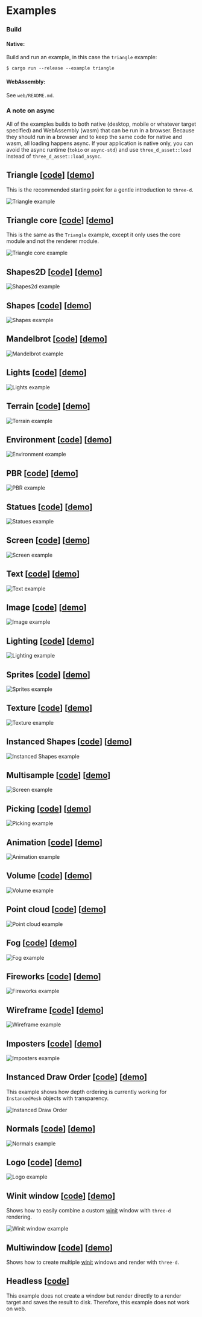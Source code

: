 # Examples

### Build

#### Native:

Build and run an example, in this case the `triangle` example:

```console
$ cargo run --release --example triangle
```

#### WebAssembly:

See `web/README.md`.

### A note on async

All of the examples builds to both native (desktop, mobile or whatever target specified) and WebAssembly (wasm) that can be run in a browser.
Because they should run in a browser and to keep the same code for native and wasm, all loading happens async.
If your application is native only, you can avoid the async runtime (`tokio` or `async-std`) and use `three_d_asset::load` instead of `three_d_asset::load_async`.

## Triangle [[code](https://github.com/asny/three-d/tree/master/examples/triangle/src/main.rs)] [[demo](https://asny.github.io/three-d/0.18/triangle.html)]

This is the recommended starting point for a gentle introduction to `three-d`.

![Triangle example](https://asny.github.io/three-d/0.18/triangle.png)

## Triangle core [[code](https://github.com/asny/three-d/tree/master/examples/triangle_core/src/main.rs)] [[demo](https://asny.github.io/three-d/0.18/triangle_core.html)]

This is the same as the `Triangle` example, except it only uses the core module and not the renderer module.

![Triangle core example](https://asny.github.io/three-d/0.18/triangle_core.png)

## Shapes2D [[code](https://github.com/asny/three-d/tree/master/examples/shapes2d/src/main.rs)] [[demo](https://asny.github.io/three-d/0.18/shapes2d.html)]

![Shapes2d example](https://asny.github.io/three-d/0.18/shapes2d.png)

## Shapes [[code](https://github.com/asny/three-d/tree/master/examples/shapes/src/main.rs)] [[demo](https://asny.github.io/three-d/0.18/shapes.html)]

![Shapes example](https://asny.github.io/three-d/0.18/shapes.png)

## Mandelbrot [[code](https://github.com/asny/three-d/tree/master/examples/mandelbrot/src/main.rs)] [[demo](https://asny.github.io/three-d/0.18/mandelbrot.html)]

![Mandelbrot example](https://asny.github.io/three-d/0.18/mandelbrot.png)

## Lights [[code](https://github.com/asny/three-d/tree/master/examples/lights/src/main.rs)] [[demo](https://asny.github.io/three-d/0.18/lights.html)]

![Lights example](https://asny.github.io/three-d/0.18/lights.png)

## Terrain [[code](https://github.com/asny/three-d/tree/master/examples/terrain/src/main.rs)] [[demo](https://asny.github.io/three-d/0.18/terrain.html)]

![Terrain example](https://asny.github.io/three-d/0.18/terrain.png)

## Environment [[code](https://github.com/asny/three-d/tree/master/examples/environment/src/main.rs)] [[demo](https://asny.github.io/three-d/0.18/environment.html)]

![Environment example](https://asny.github.io/three-d/0.18/environment.png)

## PBR [[code](https://github.com/asny/three-d/tree/master/examples/pbr/src/main.rs)] [[demo](https://asny.github.io/three-d/0.18/pbr.html)]

![PBR example](https://asny.github.io/three-d/0.18/pbr.png)

## Statues [[code](https://github.com/asny/three-d/tree/master/examples/statues/src/main.rs)] [[demo](https://asny.github.io/three-d/0.18/statues.html)]

![Statues example](https://asny.github.io/three-d/0.18/statues.png)

## Screen [[code](https://github.com/asny/three-d/tree/master/examples/screen/src/main.rs)] [[demo](https://asny.github.io/three-d/0.18/screen.html)]

![Screen example](https://asny.github.io/three-d/0.18/screen.png)

## Text [[code](https://github.com/asny/three-d/tree/master/examples/text/src/main.rs)] [[demo](https://asny.github.io/three-d/0.18/text.html)]

![Text example](https://asny.github.io/three-d/0.18/text.png)

## Image [[code](https://github.com/asny/three-d/tree/master/examples/image/src/main.rs)] [[demo](https://asny.github.io/three-d/0.18/image.html)]

![Image example](https://asny.github.io/three-d/0.18/image.png)

## Lighting [[code](https://github.com/asny/three-d/tree/master/examples/lighting/src/main.rs)] [[demo](https://asny.github.io/three-d/0.18/lighting.html)]

![Lighting example](https://asny.github.io/three-d/0.18/lighting.png)

## Sprites [[code](https://github.com/asny/three-d/tree/master/examples/sprites/src/main.rs)] [[demo](https://asny.github.io/three-d/0.18/sprites.html)]

![Sprites example](https://asny.github.io/three-d/0.18/sprites.png)

## Texture [[code](https://github.com/asny/three-d/tree/master/examples/texture/src/main.rs)] [[demo](https://asny.github.io/three-d/0.18/texture.html)]

![Texture example](https://asny.github.io/three-d/0.18/texture.png)

## Instanced Shapes [[code](https://github.com/asny/three-d/tree/master/examples/instanced_shapes/src/main.rs)] [[demo](https://asny.github.io/three-d/0.18/instanced_shapes.html)]

![Instanced Shapes example](https://asny.github.io/three-d/0.18/instanced_shapes.png)

## Multisample [[code](https://github.com/asny/three-d/tree/master/examples/multisample/src/main.rs)] [[demo](https://asny.github.io/three-d/0.18/multisample.html)]

![Screen example](https://asny.github.io/three-d/0.18/multisample.png)

## Picking [[code](https://github.com/asny/three-d/tree/master/examples/picking/src/main.rs)] [[demo](https://asny.github.io/three-d/0.18/picking.html)]

![Picking example](https://asny.github.io/three-d/0.18/picking.png)

## Animation [[code](https://github.com/asny/three-d/tree/master/examples/animation/src/main.rs)] [[demo](https://asny.github.io/three-d/0.18/animation.html)]

![Animation example](https://asny.github.io/three-d/0.18/animation.png)

## Volume [[code](https://github.com/asny/three-d/tree/master/examples/volume/src/main.rs)] [[demo](https://asny.github.io/three-d/0.18/volume.html)]

![Volume example](https://asny.github.io/three-d/0.18/volume.png)

## Point cloud [[code](https://github.com/asny/three-d/tree/master/examples/point_cloud/src/main.rs)] [[demo](https://asny.github.io/three-d/0.18/point_cloud.html)]

![Point cloud example](https://asny.github.io/three-d/0.18/point_cloud.png)

## Fog [[code](https://github.com/asny/three-d/tree/master/examples/fog/src/main.rs)] [[demo](https://asny.github.io/three-d/0.18/fog.html)]

![Fog example](https://asny.github.io/three-d/0.18/fog.png)

## Fireworks [[code](https://github.com/asny/three-d/tree/master/examples/fireworks/src/main.rs)] [[demo](https://asny.github.io/three-d/0.18/fireworks.html)]

![Fireworks example](https://asny.github.io/three-d/0.18/fireworks.png)

## Wireframe [[code](https://github.com/asny/three-d/tree/master/examples/wireframe/src/main.rs)] [[demo](https://asny.github.io/three-d/0.18/wireframe.html)]

![Wireframe example](https://asny.github.io/three-d/0.18/wireframe.png)

## Imposters [[code](https://github.com/asny/three-d/tree/master/examples/imposters/src/main.rs)] [[demo](https://asny.github.io/three-d/0.18/imposters.html)]

![Imposters example](https://asny.github.io/three-d/0.18/imposters.png)

## Instanced Draw Order [[code](https://github.com/asny/three-d/tree/master/examples/instanced_draw_order/src/main.rs)] [[demo](https://asny.github.io/three-d/0.18/instanced_draw_order.html)]

This example shows how depth ordering is currently working for `InstancedMesh` objects with transparency.

![Instanced Draw Order](https://asny.github.io/three-d/0.18/instanced_draw_order.png)

## Normals [[code](https://github.com/asny/three-d/tree/master/examples/normals/src/main.rs)] [[demo](https://asny.github.io/three-d/0.18/normals.html)]

![Normals example](https://asny.github.io/three-d/0.18/normals.png)

## Logo [[code](https://github.com/asny/three-d/tree/master/examples/logo/src/main.rs)] [[demo](https://asny.github.io/three-d/0.18/logo.html)]

![Logo example](https://asny.github.io/three-d/0.18/logo.png)

## Winit window [[code](https://github.com/asny/three-d/tree/master/examples/winit_window/src/main.rs)] [[demo](https://asny.github.io/three-d/0.18/winit_window.html)]

Shows how to easily combine a custom [winit](https://crates.io/crates/winit) window with `three-d` rendering.

![Winit window example](https://asny.github.io/three-d/0.18/winit_window.png)

## Multiwindow [[code](https://github.com/asny/three-d/tree/master/examples/multiwindow/src/main.rs)] [[demo](https://asny.github.io/three-d/0.18/multiwindow.html)]

Shows how to create multiple [winit](https://crates.io/crates/winit) windows and render with `three-d`.

## Headless [[code](https://github.com/asny/three-d/tree/master/examples/headless/src/main.rs)]

This example does not create a window but render directly to a render target and saves the result to disk. Therefore, this example does not work on web.
